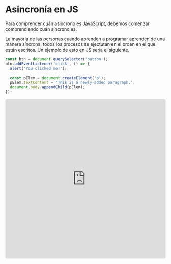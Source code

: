# Asincronía en JS

Para comprender cuán asíncrono es JavaScript, debemos comenzar comprendiendo cuán síncrono es.

La mayoría de las personas cuando aprenden a programar aprenden de una manera síncrona, todos los procesos se ejectutan en el orden en el que están escritos. Un ejemplo de esto en JS sería el siguiente. 

```js
const btn = document.querySelector('button');
btn.addEventListener('click', () => {
  alert('You clicked me!');

  const pElem = document.createElement('p');
  pElem.textContent = 'This is a newly-added paragraph.';
  document.body.appendChild(pElem);
});
```

<iframe
     src="https://codesandbox.io/embed/sync-bw3fi?fontsize=14&hidenavigation=1&theme=dark&view=preview"
     style="width:100%; height:500px; border:0; border-radius: 4px; overflow:hidden;"
     title="sync"
     allow="geolocation; microphone; camera; midi; vr; accelerometer; gyroscope; payment; ambient-light-sensor; encrypted-media; usb"
     sandbox="allow-modals allow-forms allow-popups allow-scripts allow-same-origin"
   ></iframe>
